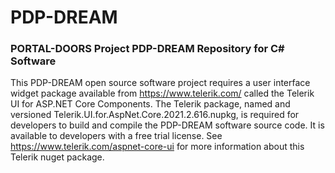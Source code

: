 # PDP-DREAM

### PORTAL-DOORS Project PDP-DREAM Repository for C# Software

This PDP-DREAM open source software project requires 
a user interface widget package available from https://www.telerik.com/
called the Telerik UI for ASP.NET Core Components.
The Telerik package, named and versioned Telerik.UI.for.AspNet.Core.2021.2.616.nupkg, 
is required for developers to build and compile the PDP-DREAM software source code.
It is available to developers with a free trial license.
See https://www.telerik.com/aspnet-core-ui for more information about this Telerik nuget package.
